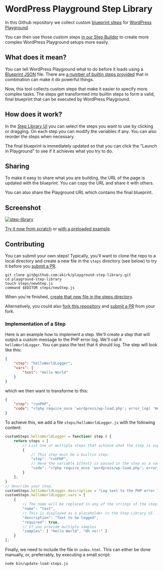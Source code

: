 # WordPress Playground Step Library

In this Github repository we collect custom [blueprint steps](https://wordpress.github.io/wordpress-playground/blueprints-api/steps/) for [WordPress Playground](https://wordpress.github.io/wordpress-playground/).

You can then use those custom steps [in our Step Builder](https://akirk.github.io/playground-step-library/) to create more complex WordPress Playground setups more easily.

## What does it mean?

You can tell WordPress Playground what to do before it loads using a [Blueprint JSON](https://wordpress.github.io/wordpress-playground/blueprints-api/index/) file. There are [a number of builtin steps provided](https://wordpress.github.io/wordpress-playground/blueprints-api/index/) that in combination can make it do powerful things.

Now, this tool collects custom steps that make it easier to specify more complex tasks. The steps get transformed into builtin steps to form a valid, final blueprint that can be executed by WordPress Playground.

## How does it work?

In the [Step Library UI](https://akirk.github.io/playground-step-library/) you can select the steps you want to use by clicking or dragging. On each step you can modify the variables if any. You can also reorder the steps when necessary.

The final blueprint is immediately updated so that you can click the "Launch in Playground" to see if it achieves what you try to do.

## Sharing

To make it easy to share what you are building, the URL of the page is updated with the blueprint. You can copy the URL and share it with others.

You can also share the Playground URL which contains the final blueprint.

## Screenshot
[![step-library](https://github.com/akirk/playground-step-library/assets/203408/c536785b-2c6b-44bd-b1cd-4f1b72c074d1)](https://akirk.github.io/playground-step-library/#createUser__username--matt__password--password__role--administrator&&login__username--matt__password--password)

[Try it now from scratch](https://akirk.github.io/playground-step-library/) or [with a preloaded example](https://akirk.github.io/playground-step-library/#createUser__username--matt__password--password__role--administrator&&login__username--matt__password--password).

## Contributing

You can submit your own steps! Typically, you'll want to clone the repo to a local directory and create a new file in the `steps` directory (see below) to try it before you [submit a PR](https://github.com/akirk/playground-step-library/compare).
```
git clone git@github.com:akirk/playground-step-library.git
cd playground-step-library
touch steps/newStep.js
command $EDITOR steps/newStep.js
```
When you're finished, [create that new file in the steps directory](https://github.com/akirk/playground-step-library/new/main/steps).

Alternatively, you could also [fork this repository](https://github.com/akirk/playground-step-library/fork) and [submit a PR](https://github.com/akirk/playground-step-library/compare) from your fork.

### Implementation of a Step

Here is an example how to implement a step. We'll create a step that will output a custom message to the PHP error log. We'll call it `helloWorldLogger`. You can pass the text that it should log. The step will look like this:

```json
{
	"step": "helloWorldLogger",
	"vars": {
		"text": "Hello World"
	}
}
```
which we then want to transforme to this:
```json
{
	"step": "runPHP",
	"code": "<?php require_once 'wordpress/wp-load.php'; error_log( 'Hello World' ); ?>"
}
```

To achieve this, we add a file `steps/helloWorldLogger.js` with the following content:

```js
customSteps.helloWorldLogger = function( step ) {
	return steps = [
		// List one or multiple steps that achieve what the step is supposed to do
		{
			// This step must be a builtin step:
            "step": "runPHP",
            // Here the variable ${text} is passed in the step as a variable (see above for how it's used and below for how it's defined).
            "code": "<?php require_once 'wordpress/wp-load.php'; error_log( '${text}' ); ?>"
		}
	];
}
// Describe your step.
customSteps.helloWorldLogger.description = "Log text to the PHP error log";
customSteps.helloWorldLogger.vars = [
	{
		// The name will be replaced in any of the strings of the step. So here it'd be ${text} because it says "text".
		"name": "text",
		// This is displayed as a placeholder in the Step Library UI.
		"description": "Text to be logged",
		"required": true,
		// If you provide multiple samples
		"samples": [ "Hello World", "Oh no!!" ]
	}
];
```

Finally, we need to include the file in `index.html`. This can either be done manually, or, preferrably, by executing a small script:
```
node bin/update-load-steps.js
```

